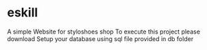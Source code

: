 # eskill
A simple Website for styloshoes shop
To execute this project please download
Setup your database using sql file provided in db folder 
